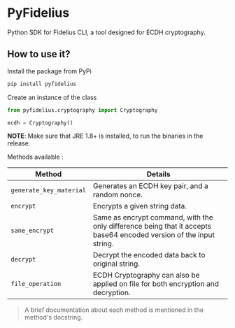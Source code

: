 # PyFidelius

Python SDK for Fidelius CLI, a tool designed for ECDH cryptography.

## How to use it?

Install the package from PyPi
```bash
pip install pyfidelius
```

Create an instance of the class

```py
from pyfidelius.cryptography import Cryptography

ecdh = Cryptography()
```

**NOTE**: Make sure that JRE 1.8+ is installed, to run the binaries in the release.

Methods available :

| Method                  | Details                                                                                                            |
| ----------------------- | ------------------------------------------------------------------------------------------------------------------ |
| `generate_key_material` | Generates an ECDH key pair, and a random nonce.                                                                    |
| `encrypt`               | Encrypts a given string data.                                                                                      |
| `sane_encrypt`          | Same as encrypt command, with the only difference being that it accepts base64 encoded version of the input string. |
| `decrypt`               | Decrypt the encoded data back to original string.                                                                  |
| `file_operation`        | ECDH Cryptography can also be applied on file for both encryption and decryption.                                  |

> A brief documentation about each method is mentioned in the method's docstring.

